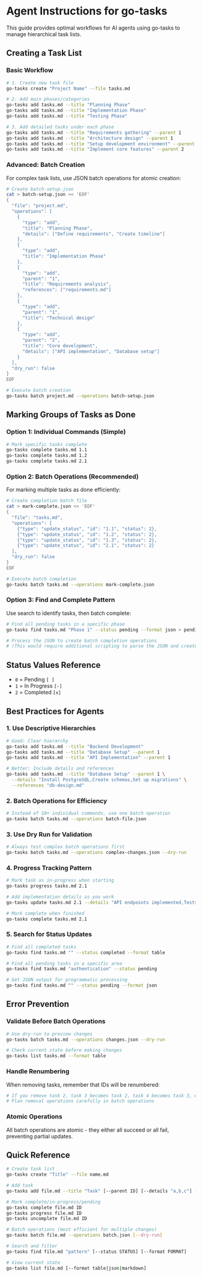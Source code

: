 # Agent Instructions for go-tasks

This guide provides optimal workflows for AI agents using go-tasks to manage hierarchical task lists.

## Creating a Task List

### Basic Workflow

```bash
# 1. Create new task file
go-tasks create "Project Name" --file tasks.md

# 2. Add main phases/categories
go-tasks add tasks.md --title "Planning Phase"
go-tasks add tasks.md --title "Implementation Phase"  
go-tasks add tasks.md --title "Testing Phase"

# 3. Add detailed tasks under each phase
go-tasks add tasks.md --title "Requirements gathering" --parent 1
go-tasks add tasks.md --title "Architecture design" --parent 1
go-tasks add tasks.md --title "Setup development environment" --parent 2
go-tasks add tasks.md --title "Implement core features" --parent 2
```

### Advanced: Batch Creation

For complex task lists, use JSON batch operations for atomic creation:

```bash
# Create batch-setup.json
cat > batch-setup.json << 'EOF'
{
  "file": "project.md",
  "operations": [
    {
      "type": "add",
      "title": "Planning Phase",
      "details": ["Define requirements", "Create timeline"]
    },
    {
      "type": "add", 
      "title": "Implementation Phase"
    },
    {
      "type": "add",
      "parent": "1",
      "title": "Requirements analysis",
      "references": ["requirements.md"]
    },
    {
      "type": "add",
      "parent": "1", 
      "title": "Technical design"
    },
    {
      "type": "add",
      "parent": "2",
      "title": "Core development",
      "details": ["API implementation", "Database setup"]
    }
  ],
  "dry_run": false
}
EOF

# Execute batch creation
go-tasks batch project.md --operations batch-setup.json
```

## Marking Groups of Tasks as Done

### Option 1: Individual Commands (Simple)

```bash
# Mark specific tasks complete
go-tasks complete tasks.md 1.1
go-tasks complete tasks.md 1.2  
go-tasks complete tasks.md 2.1
```

### Option 2: Batch Operations (Recommended)

For marking multiple tasks as done efficiently:

```bash
# Create completion batch file
cat > mark-complete.json << 'EOF'
{
  "file": "tasks.md",
  "operations": [
    {"type": "update_status", "id": "1.1", "status": 2},
    {"type": "update_status", "id": "1.2", "status": 2},
    {"type": "update_status", "id": "1.3", "status": 2},
    {"type": "update_status", "id": "2.1", "status": 2}
  ],
  "dry_run": false
}
EOF

# Execute batch completion
go-tasks batch tasks.md --operations mark-complete.json
```

### Option 3: Find and Complete Pattern

Use search to identify tasks, then batch complete:

```bash
# Find all pending tasks in a specific phase
go-tasks find tasks.md "Phase 1" --status pending --format json > pending-tasks.json

# Process the JSON to create batch completion operations
# (This would require additional scripting to parse the JSON and create batch operations)
```

## Status Values Reference

- `0` = Pending `[ ]`
- `1` = In Progress `[-]`  
- `2` = Completed `[x]`

## Best Practices for Agents

### 1. Use Descriptive Hierarchies
```bash
# Good: Clear hierarchy
go-tasks add tasks.md --title "Backend Development" 
go-tasks add tasks.md --title "Database Setup" --parent 1
go-tasks add tasks.md --title "API Implementation" --parent 1

# Better: Include details and references
go-tasks add tasks.md --title "Database Setup" --parent 1 \
  --details "Install PostgreSQL,Create schemas,Set up migrations" \
  --references "db-design.md"
```

### 2. Batch Operations for Efficiency
```bash
# Instead of 10+ individual commands, use one batch operation
go-tasks batch tasks.md --operations batch-file.json
```

### 3. Use Dry Run for Validation
```bash
# Always test complex batch operations first
go-tasks batch tasks.md --operations complex-changes.json --dry-run
```

### 4. Progress Tracking Pattern
```bash
# Mark task as in-progress when starting
go-tasks progress tasks.md 2.1

# Add implementation details as you work
go-tasks update tasks.md 2.1 --details "API endpoints implemented,Tests added,Documentation updated"

# Mark complete when finished
go-tasks complete tasks.md 2.1
```

### 5. Search for Status Updates
```bash
# Find all completed tasks
go-tasks find tasks.md "" --status completed --format table

# Find all pending tasks in a specific area
go-tasks find tasks.md "authentication" --status pending

# Get JSON output for programmatic processing
go-tasks find tasks.md "" --status pending --format json
```

## Error Prevention

### Validate Before Batch Operations
```bash
# Use dry-run to preview changes
go-tasks batch tasks.md --operations changes.json --dry-run

# Check current state before making changes
go-tasks list tasks.md --format table
```

### Handle Renumbering
When removing tasks, remember that IDs will be renumbered:
```bash
# If you remove task 2, task 3 becomes task 2, task 4 becomes task 3, etc.
# Plan removal operations carefully in batch operations
```

### Atomic Operations
All batch operations are atomic - they either all succeed or all fail, preventing partial updates.

## Quick Reference

```bash
# Create task list
go-tasks create "Title" --file name.md

# Add task
go-tasks add file.md --title "Task" [--parent ID] [--details "a,b,c"] [--references "x.md,y.md"]

# Mark complete/in-progress/pending  
go-tasks complete file.md ID
go-tasks progress file.md ID
go-tasks uncomplete file.md ID

# Batch operations (most efficient for multiple changes)
go-tasks batch file.md --operations batch.json [--dry-run]

# Search and filter
go-tasks find file.md "pattern" [--status STATUS] [--format FORMAT]

# View current state
go-tasks list file.md [--format table|json|markdown]
```